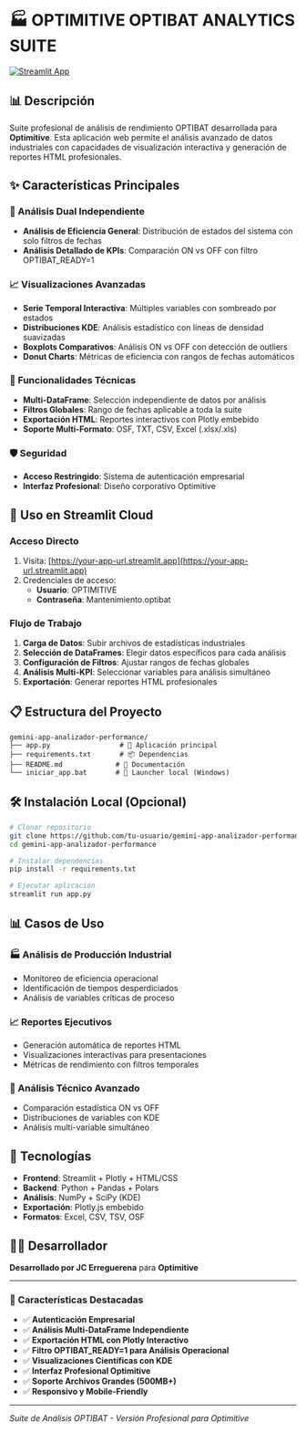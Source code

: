 # 🏭 OPTIMITIVE OPTIBAT ANALYTICS SUITE

[![Streamlit App](https://static.streamlit.io/badges/streamlit_badge_black_white.svg)](https://your-app-url.streamlit.app)

## 📊 Descripción

Suite profesional de análisis de rendimiento OPTIBAT desarrollada para **Optimitive**. Esta aplicación web permite el análisis avanzado de datos industriales con capacidades de visualización interactiva y generación de reportes HTML profesionales.

## ✨ Características Principales

### 🎯 Análisis Dual Independiente
- **Análisis de Eficiencia General**: Distribución de estados del sistema con solo filtros de fechas
- **Análisis Detallado de KPIs**: Comparación ON vs OFF con filtro OPTIBAT_READY=1

### 📈 Visualizaciones Avanzadas
- **Serie Temporal Interactiva**: Múltiples variables con sombreado por estados
- **Distribuciones KDE**: Análisis estadístico con líneas de densidad suavizadas
- **Boxplots Comparativos**: Análisis ON vs OFF con detección de outliers
- **Donut Charts**: Métricas de eficiencia con rangos de fechas automáticos

### 🔧 Funcionalidades Técnicas
- **Multi-DataFrame**: Selección independiente de datos por análisis
- **Filtros Globales**: Rango de fechas aplicable a toda la suite
- **Exportación HTML**: Reportes interactivos con Plotly embebido
- **Soporte Multi-Formato**: OSF, TXT, CSV, Excel (.xlsx/.xls)

### 🛡️ Seguridad
- **Acceso Restringido**: Sistema de autenticación empresarial
- **Interfaz Profesional**: Diseño corporativo Optimitive

## 🚀 Uso en Streamlit Cloud

### Acceso Directo
1. Visita: [https://your-app-url.streamlit.app](https://your-app-url.streamlit.app)
2. Credenciales de acceso:
   - **Usuario**: OPTIMITIVE
   - **Contraseña**: Mantenimiento.optibat

### Flujo de Trabajo
1. **Carga de Datos**: Subir archivos de estadísticas industriales
2. **Selección de DataFrames**: Elegir datos específicos para cada análisis
3. **Configuración de Filtros**: Ajustar rangos de fechas globales
4. **Análisis Multi-KPI**: Seleccionar variables para análisis simultáneo
5. **Exportación**: Generar reportes HTML profesionales

## 📋 Estructura del Proyecto

```
gemini-app-analizador-performance/
├── app.py                 # 🎯 Aplicación principal
├── requirements.txt       # 📦 Dependencias
├── README.md             # 📖 Documentación
└── iniciar_app.bat       # 🚀 Launcher local (Windows)
```

## 🛠️ Instalación Local (Opcional)

```bash
# Clonar repositorio
git clone https://github.com/tu-usuario/gemini-app-analizador-performance.git
cd gemini-app-analizador-performance

# Instalar dependencias
pip install -r requirements.txt

# Ejecutar aplicación
streamlit run app.py
```

## 📊 Casos de Uso

### 🏭 Análisis de Producción Industrial
- Monitoreo de eficiencia operacional
- Identificación de tiempos desperdiciados
- Análisis de variables críticas de proceso

### 📈 Reportes Ejecutivos
- Generación automática de reportes HTML
- Visualizaciones interactivas para presentaciones
- Métricas de rendimiento con filtros temporales

### 🔬 Análisis Técnico Avanzado
- Comparación estadística ON vs OFF
- Distribuciones de variables con KDE
- Análisis multi-variable simultáneo

## 🎨 Tecnologías

- **Frontend**: Streamlit + Plotly + HTML/CSS
- **Backend**: Python + Pandas + Polars
- **Análisis**: NumPy + SciPy (KDE)
- **Exportación**: Plotly.js embebido
- **Formatos**: Excel, CSV, TSV, OSF

## 👨‍💻 Desarrollador

**Desarrollado por JC Erreguerena** para **Optimitive**

---

### 🌟 Características Destacadas

- ✅ **Autenticación Empresarial**
- ✅ **Análisis Multi-DataFrame Independiente** 
- ✅ **Exportación HTML con Plotly Interactivo**
- ✅ **Filtro OPTIBAT_READY=1 para Análisis Operacional**
- ✅ **Visualizaciones Científicas con KDE**
- ✅ **Interfaz Profesional Optimitive**
- ✅ **Soporte Archivos Grandes (500MB+)**
- ✅ **Responsivo y Mobile-Friendly**

---
*Suite de Análisis OPTIBAT - Versión Profesional para Optimitive*